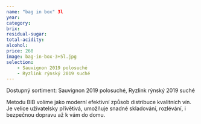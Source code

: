 ```yaml
---
name: "bag in box" 3l
year: 
category: 
brix: 
residual-sugar: 
total-acidity: 
alcohol: 
price: 260 
image: bag-in-box-3+5l.jpg 
selection:
    - Sauvignon 2019 polosuché
    - Ryzlink rýnský 2019 suché
---
```


Dostupný sortiment: Sauvignon 2019 polosuché, Ryzlink rýnský 2019 suché

Metodu BIB volíme jako moderní efektivní způsob distribuce kvalitních vín. Je velice uživatelsky přívětivá, umožňuje snadné skladování, rozlévání, i bezpečnou dopravu až k vám do domu. 